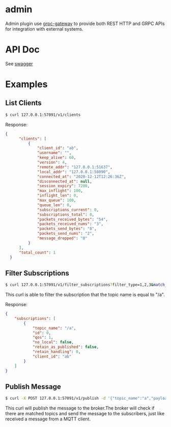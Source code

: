 # admin

Admin plugin use [grpc-gateway](https://github.com/grpc-ecosystem/grpc-gateway) to provide both REST HTTP and GRPC APIs
for integration with external systems.

# API Doc

See [swagger](https://github.com/winc-link/hummingbird/internal/hummingbird/mqttbroker/blob/master/plugin/admin/swagger)

# Examples

## List Clients

```bash
$ curl 127.0.0.1:57091/v1/clients
```

Response:

```json
{
      "clients": [
          {
              "client_id": "ab",
              "username": "",
              "keep_alive": 60,
              "version": 4,
              "remote_addr": "127.0.0.1:51637",
              "local_addr": "127.0.0.1:58090",
              "connected_at": "2020-12-12T12:26:36Z",
              "disconnected_at": null,
              "session_expiry": 7200,
              "max_inflight": 100,
              "inflight_len": 0,
              "max_queue": 100,
              "queue_len": 0,
              "subscriptions_current": 0,
              "subscriptions_total": 0,
              "packets_received_bytes": "54",
              "packets_received_nums": "3",
              "packets_send_bytes": "8",
              "packets_send_nums": "2",
              "message_dropped": "0"
          }
      ],
      "total_count": 1
  }
```

## Filter Subscriptions

```bash
$ curl 127.0.0.1:57091/v1/filter_subscriptions?filter_type=1,2,3&match_type=1&topic_name=/a
```

This curl is able to filter the subscription that the topic name is equal to "/a".

Response:

```json
{
    "subscriptions": [
        {
            "topic_name": "/a",
            "id": 0,
            "qos": 1,
            "no_local": false,
            "retain_as_published": false,
            "retain_handling": 0,
            "client_id": "ab"
        }
    ]
}
```

## Publish Message

```bash
$ curl -X POST 127.0.0.1:57091/v1/publish -d '{"topic_name":"a","payload":"test","qos":1}'
```

This curl will publish the message to the broker.The broker will check if there are matched topics and send the message
to the subscribers, just like received a message from a MQTT client.